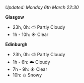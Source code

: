 *Updated: Monday 6th March 22:30*

**Glasgow**

* 23h, 0h: :partly_sunny: Partly Cloudy
* 1h - 10h: :sunny: Clear

**Edinburgh**

* 23h, 0h: :partly_sunny: Partly Cloudy
* 1h - 6h: :cloud: Cloudy
* 7h - 9h: :sunny: Clear
* 10h: :snowman: Snowy
